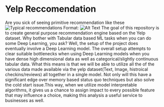 
# Yelp Reccomendation
Are you sick of seeing primitive recommendation like these
![Typical recommendations](/images/shoe.png)
Format: ![Alt Text](url)
The goal of this repository is to create general purpose recommendation engine based on the Yelp dataset. Why bother with Tabular data based ML tasks when you can do some Deep Learning, you ask? Well, the setup of the project does eventually involve a Deep Learning model. The overall setup attempts to clear suitable bottlenecks when using Deep Learning models when you have dense high dimensional data as well as categorical/slightly continuous tabular data.
What this means is that we will be able to utilize all the of the various data made available via the yelp dataset(Text, Image, histroical checkins/reviews) all together in a single model. Not only will this have a significant edge over memory based status quo techniques but also solve the cold start issue.This way, when we utilize model interpretable algorithms, it gives us a chance to assign impact to every possible feature that may influence a choice, making this analysis a useful service to businesses as well.
